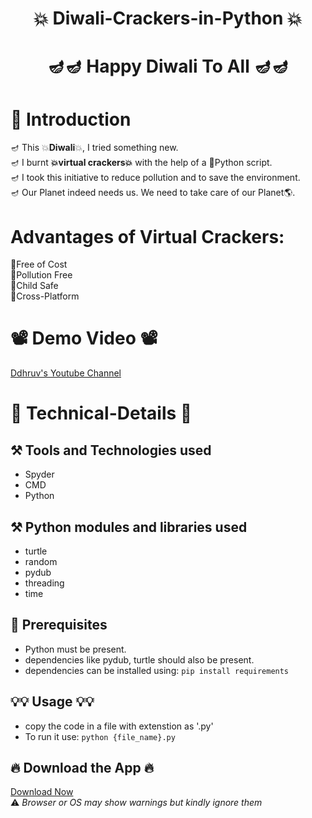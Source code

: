 <h1><p align="center">💥 Diwali-Crackers-in-Python 💥</p></h1>
<h1><p align="center">🪔🪔 <b>Happy Diwali To All</b> 🪔🪔</p></h1>

# 📖 Introduction
🪔 This 💥**Diwali**💥, I tried something new.
<br/>🪔 I burnt **💥virtual crackers💥** with the help of a 🐍Python script. 
<br/>🪔 I took this initiative to reduce pollution and to save the environment. 
<br/>🪔 Our Planet indeed needs us. We need to take care of our Planet🌎.

# Advantages of Virtual Crackers:
🌟Free of Cost<br/>
🌟Pollution Free<br/>
🌟Child Safe<br/>
🌟Cross-Platform<br/>

# 📽️ Demo Video 📽️ 
[Ddhruv's Youtube Channel](https://youtu.be/yuZumGTSQm0)

# 🤖 Technical-Details 🤖

## ⚒️ Tools and Technologies used
- Spyder
- CMD
- Python

## ⚒️ Python modules and libraries used
- turtle
- random
- pydub
- threading
- time

## 🙇 Prerequisites
- Python must be present.
- dependencies like pydub, turtle should also be present.
- dependencies can be installed using: `pip install requirements`
    
## 💡💡 Usage 💡💡
- copy the code in a file with extenstion as '.py'
- To run it use: `python {file_name}.py`

## 🔥 Download the App 🔥
[Download Now](https://github.com/Ddhruv-IOT/Diwali-Crackers-in-Python/raw/main/diwali.exe)
<br/>
⚠️ *Browser or OS may show warnings but kindly ignore them*


